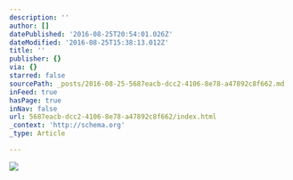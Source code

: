 ```yaml
---
description: ''
author: []
datePublished: '2016-08-25T20:54:01.026Z'
dateModified: '2016-08-25T15:38:13.012Z'
title: ''
publisher: {}
via: {}
starred: false
sourcePath: _posts/2016-08-25-5687eacb-dcc2-4106-8e78-a47892c8f662.md
inFeed: true
hasPage: true
inNav: false
url: 5687eacb-dcc2-4106-8e78-a47892c8f662/index.html
_context: 'http://schema.org'
_type: Article

---
```

![](https://the-grid-user-content.s3-us-west-2.amazonaws.com/03d1bdf7-0f7d-484a-a4a4-b8d83907eef7.jpg)